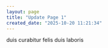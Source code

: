 ```yaml
---
layout: page
title: "Update Page 1"
created_date: "2025-10-20 11:21:34"
---
```


duis curabitur felis duis laboris 
